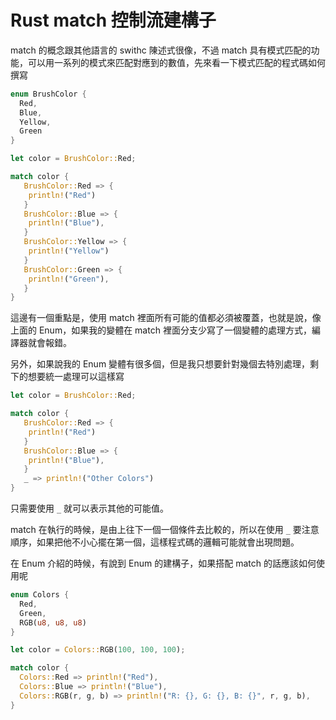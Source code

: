 # Rust match 控制流建構子
match 的概念跟其他語言的 swithc 陳述式很像，不過 match 具有模式匹配的功能，可以用一系列的模式來匹配對應到的數值，先來看一下模式匹配的程式碼如何撰寫

```rs
enum BrushColor {
  Red,
  Blue,
  Yellow,
  Green
} 

let color = BrushColor::Red;

match color {
   BrushColor::Red => {
    println!("Red")
   }
   BrushColor::Blue => { 
    println!("Blue"),   
   }
   BrushColor::Yellow => {
    println!("Yellow")
   }
   BrushColor::Green => {
    println!("Green"),   
   }
}
```

這邊有一個重點是，使用 match 裡面所有可能的值都必須被覆蓋，也就是說，像上面的 Enum，如果我的變體在 match 裡面分支少寫了一個變體的處理方式，編譯器就會報錯。

另外，如果說我的 Enum 變體有很多個，但是我只想要針對幾個去特別處理，剩下的想要統一處理可以這樣寫

```rs
let color = BrushColor::Red;

match color {
   BrushColor::Red => {
    println!("Red")
   }
   BrushColor::Blue => { 
    println!("Blue"),   
   }
   _ => println!("Other Colors")
}
```

只需要使用 `_` 就可以表示其他的可能值。

match 在執行的時候，是由上往下一個一個條件去比較的，所以在使用 `_` 要注意順序，如果把他不小心擺在第一個，這樣程式碼的邏輯可能就會出現問題。

在 Enum 介紹的時候，有說到 Enum 的建構子，如果搭配 match 的話應該如何使用呢

```rs
enum Colors {
  Red,
  Green,
  RGB(u8, u8, u8)
}

let color = Colors::RGB(100, 100, 100);

match color {
  Colors::Red => println!("Red"),
  Colors::Blue => println!("Blue"),
  Colors::RGB(r, g, b) => println!("R: {}, G: {}, B: {}", r, g, b),
}
```

